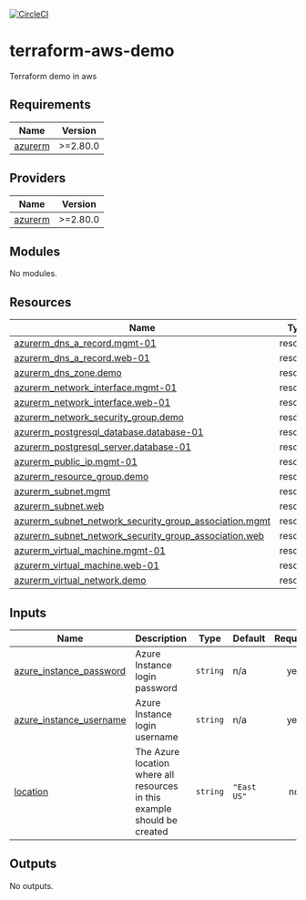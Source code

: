 [![CircleCI](https://dl.circleci.com/status-badge/img/gh/mtharpe/terraform-azure-demo/tree/master.svg?style=svg)](https://dl.circleci.com/status-badge/redirect/gh/mtharpe/terraform-azure-demo/tree/master)


# terraform-aws-demo                                                                                                                                                        
Terraform demo in aws 

## Requirements

| Name | Version |
|------|---------|
| <a name="requirement_azurerm"></a> [azurerm](#requirement\_azurerm) | >=2.80.0 |

## Providers

| Name | Version |
|------|---------|
| <a name="provider_azurerm"></a> [azurerm](#provider\_azurerm) | >=2.80.0 |

## Modules

No modules.

## Resources

| Name | Type |
|------|------|
| [azurerm_dns_a_record.mgmt-01](https://registry.terraform.io/providers/hashicorp/azurerm/latest/docs/resources/dns_a_record) | resource |
| [azurerm_dns_a_record.web-01](https://registry.terraform.io/providers/hashicorp/azurerm/latest/docs/resources/dns_a_record) | resource |
| [azurerm_dns_zone.demo](https://registry.terraform.io/providers/hashicorp/azurerm/latest/docs/resources/dns_zone) | resource |
| [azurerm_network_interface.mgmt-01](https://registry.terraform.io/providers/hashicorp/azurerm/latest/docs/resources/network_interface) | resource |
| [azurerm_network_interface.web-01](https://registry.terraform.io/providers/hashicorp/azurerm/latest/docs/resources/network_interface) | resource |
| [azurerm_network_security_group.demo](https://registry.terraform.io/providers/hashicorp/azurerm/latest/docs/resources/network_security_group) | resource |
| [azurerm_postgresql_database.database-01](https://registry.terraform.io/providers/hashicorp/azurerm/latest/docs/resources/postgresql_database) | resource |
| [azurerm_postgresql_server.database-01](https://registry.terraform.io/providers/hashicorp/azurerm/latest/docs/resources/postgresql_server) | resource |
| [azurerm_public_ip.mgmt-01](https://registry.terraform.io/providers/hashicorp/azurerm/latest/docs/resources/public_ip) | resource |
| [azurerm_resource_group.demo](https://registry.terraform.io/providers/hashicorp/azurerm/latest/docs/resources/resource_group) | resource |
| [azurerm_subnet.mgmt](https://registry.terraform.io/providers/hashicorp/azurerm/latest/docs/resources/subnet) | resource |
| [azurerm_subnet.web](https://registry.terraform.io/providers/hashicorp/azurerm/latest/docs/resources/subnet) | resource |
| [azurerm_subnet_network_security_group_association.mgmt](https://registry.terraform.io/providers/hashicorp/azurerm/latest/docs/resources/subnet_network_security_group_association) | resource |
| [azurerm_subnet_network_security_group_association.web](https://registry.terraform.io/providers/hashicorp/azurerm/latest/docs/resources/subnet_network_security_group_association) | resource |
| [azurerm_virtual_machine.mgmt-01](https://registry.terraform.io/providers/hashicorp/azurerm/latest/docs/resources/virtual_machine) | resource |
| [azurerm_virtual_machine.web-01](https://registry.terraform.io/providers/hashicorp/azurerm/latest/docs/resources/virtual_machine) | resource |
| [azurerm_virtual_network.demo](https://registry.terraform.io/providers/hashicorp/azurerm/latest/docs/resources/virtual_network) | resource |

## Inputs

| Name | Description | Type | Default | Required |
|------|-------------|------|---------|:--------:|
| <a name="input_azure_instance_password"></a> [azure\_instance\_password](#input\_azure\_instance\_password) | Azure Instance login password | `string` | n/a | yes |
| <a name="input_azure_instance_username"></a> [azure\_instance\_username](#input\_azure\_instance\_username) | Azure Instance login username | `string` | n/a | yes |
| <a name="input_location"></a> [location](#input\_location) | The Azure location where all resources in this example should be created | `string` | `"East US"` | no |

## Outputs

No outputs.